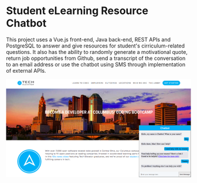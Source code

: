 # Student eLearning Resource Chatbot

This project uses a Vue.js front-end, Java back-end, REST APIs and PostgreSQL to answer and give resources for student's cirriculum-related questions. It also has the ability to randomly generate a motivational quote, return job opportunities from Github, send a transcript of the conversation to an email address or use the chatbot using SMS through implementation of external APIs.

![](chatbot_example_image.png)
